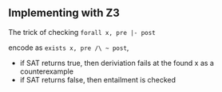 ## Implementing with Z3

The trick of checking `forall x, pre |- post`

encode as `exists x, pre /\ ~ post`, 
- if SAT returns true, then deriviation fails at the found x as a counterexample
- if SAT returns false, then entailment is checked
